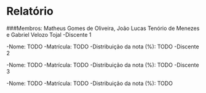 # Relatório
###Membros: Matheus Gomes de Oliveira, João Lucas Tenório de Menezes e Gabriel Velozo Tojal
-Discente 1

-Nome: TODO
-Matrícula: TODO
-Distribuição da nota (%): TODO
-Discente 2

-Nome: TODO
-Matrícula: TODO
-Distribuição da nota (%): TODO
-Discente 3

-Nome: TODO
-Matrícula: TODO
-Distribuição da nota (%): TODO
